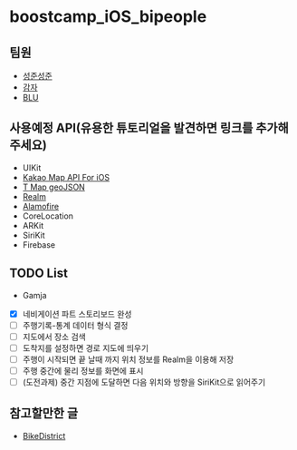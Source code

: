 # boostcamp_iOS_bipeople

## 팀원
* [성준성준](https://github.com/smart23033)
* [감자](https://github.com/sikurity)
* [BLU](https://github.com/chojunyng)

## 사용예정 API(유용한 튜토리얼을 발견하면 링크를 추가해주세요)
 - UIKit
 - [Kakao Map API For iOS](http://amanida.kr/ios-daum-mobile-map-swift)
 - [T Map geoJSON](https://developers.skplanetx.com/apidoc/kor/geofencing/regions/geojson/)
 - [Realm](https://hanjungv.github.io/2017-02-08-2_Swift_RealmTodo1/)
 - [Alamofire](https://outofbedlam.github.io/swift/2016/02/04/Alamofire/)
 - CoreLocation
 - ARKit
 - SiriKit
 - Firebase

## TODO List
 * Gamja
  - [x] 네비게이션 파트 스토리보드 완성
  - [ ] 주행기록-통계 데이터 형식 결정
  - [ ] 지도에서 장소 검색
  - [ ] 도착지를 설정하면 경로 지도에 띄우기
  - [ ] 주행이 시작되면 끝 날때 까지 위치 정보를 Realm을 이용해 저장
  - [ ] 주행 중간에 물리 정보를 화면에 표시
  - [ ] (도전과제) 중간 지점에 도달하면 다음 위치와 방향을 SiriKit으로 읽어주기

## 참고할만한 글
 * [BikeDistrict](http://www.sphinfo.com/for_your_healthy_bikeriding_bikedistrict)
